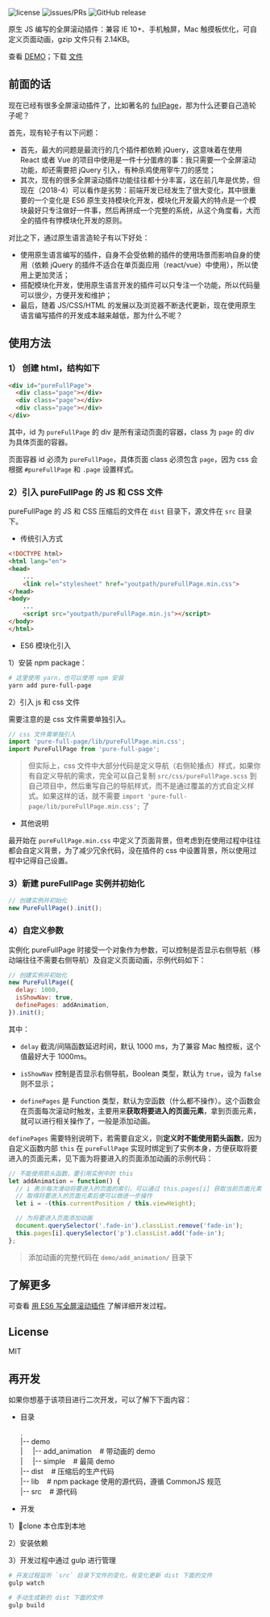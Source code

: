 ![license](https://img.shields.io/packagist/l/doctrine/orm.svg)
![issues/PRs](https://img.shields.io/badge/issues%2FPRs-welcome-brightgreen.svg)
![GitHub release](https://img.shields.io/github/release/xiaogliu/pure_full_page.svg)

原生 JS 编写的全屏滚动插件：兼容 IE 10+、手机触屏，Mac 触摸板优化，可自定义页面动画，gzip 文件只有 2.14KB。

查看 [DEMO](https://xiaogliu.github.io/pure_full_page/index.html)；下载 [文件](https://github.com/xiaogliu/pure_full_page/releases)

## 前面的话

现在已经有很多全屏滚动插件了，比如著名的 [fullPage](https://github.com/alvarotrigo/fullPage.js)，那为什么还要自己造轮子呢？

首先，现有轮子有以下问题：

* 首先，最大的问题是最流行的几个插件都依赖 jQuery，这意味着在使用 React 或者 Vue 的项目中使用是一件十分蛋疼的事：我只需要一个全屏滚动功能，却还需要把 jQuery 引入，有种杀鸡使用宰牛刀的感觉；
* 其次，现有的很多全屏滚动插件功能往往都十分丰富，这在前几年是优势，但现在（2018-4）可以看作是劣势：前端开发已经发生了很大变化，其中很重要的一个变化是 ES6 原生支持模块化开发，模块化开发最大的特点是一个模块最好只专注做好一件事，然后再拼成一个完整的系统，从这个角度看，大而全的插件有悖模块化开发的原则。

对比之下，通过原生语言造轮子有以下好处：

* 使用原生语言编写的插件，自身不会受依赖的插件的使用场景而影响自身的使用（依赖 jQuery 的插件不适合在单页面应用（react/vue）中使用），所以使用上更加灵活；
* 搭配模块化开发，使用原生语言开发的插件可以只专注一个功能，所以代码量可以很少，方便开发和维护；
* 最后，随着 JS/CSS/HTML 的发展以及浏览器不断迭代更新，现在使用原生语言编写插件的开发成本越来越低，那为什么不呢？

## 使用方法

### 1） 创建 html，结构如下

```html
<div id="pureFullPage">
  <div class="page"></div>
  <div class="page"></div>
  <div class="page"></div>
</div>
```

其中，id 为 `pureFullPage` 的 div 是所有滚动页面的容器，class 为 `page` 的 div 为具体页面的容器。

页面容器 id 必须为 `pureFullPage`，具体页面 class 必须包含 `page`，因为 css 会根据 `#pureFullPage` 和 `.page` 设置样式。

### 2）引入 pureFullPage 的 JS 和 CSS 文件

pureFullPage 的 JS 和 CSS 压缩后的文件在 `dist` 目录下，源文件在 `src` 目录下。

* 传统引入方式

```html
<!DOCTYPE html>
<html lang="en">
<head>
    ...
    <link rel="stylesheet" href="youtpath/pureFullPage.min.css">
</head>
<body>
    ...
    <script src="youtpath/pureFullPage.min.js"></script>
</body>
</html>
```

* ES6 模块化引入

1）安装 npm package：

```bash
# 这里使用 yarn，也可以使用 npm 安装
yarn add pure-full-page
```

2）引入 js 和 css 文件

需要注意的是 css 文件需要单独引入。

```js
// css 文件需单独引入
import 'pure-full-page/lib/pureFullPage.min.css';
import PureFullPage from 'pure-full-page';
```

> 但实际上，css 文件中大部分代码是定义导航（右侧轮播点）样式，如果你有自定义导航的需求，完全可以自己复制 `src/css/pureFullPage.scss` 到自己项目中，然后重写自己的导航样式，而不是通过覆盖的方式自定义样式。如果这样的话，就不需要 `import 'pure-full-page/lib/pureFullPage.min.css';` 了

* 其他说明

最开始在 `pureFullPage.min.css` 中定义了页面背景，但考虑到在使用过程中往往都会自定义背景，为了减少冗余代码，没在插件的 css 中设置背景，所以使用过程中记得自己设置。

### 3）新建 pureFullPage 实例并初始化

```js
// 创建实例并初始化
new PureFullPage().init();
```

### 4）自定义参数

实例化 pureFullPage 时接受一个对象作为参数，可以控制是否显示右侧导航（移动端往往不需要右侧导航）及自定义页面动画，示例代码如下：

```js
// 创建实例并初始化
new PureFullPage({
  delay: 1000,
  isShowNav: true,
  definePages: addAnimation,
}).init();
```

其中：

* `delay` 截流/间隔函数延迟时间，默认 1000 ms，为了兼容 Mac 触控板，这个值最好大于 1000ms。

* `isShowNav` 控制是否显示右侧导航，Boolean 类型，默认为 `true`，设为 `false` 则不显示；

* `definePages` 是 Function 类型，默认为空函数（什么都不操作）。这个函数会在页面每次滚动时触发，主要用来**获取将要进入的页面元素**，拿到页面元素，就可以进行相关操作了，一般是添加动画。

`definePages` 需要特别说明下，若需要自定义，则**定义时不能使用箭头函数**，因为自定义函数内部 `this` 在 `pureFullPage` 实现时绑定到了实例本身，方便获取将要进入的页面元素，见下面为将要进入的页面添加动画的示例代码：

```js
// 不能使用箭头函数，要引用实例中的 this
let addAnimation = function() {
  // i 表示每次滑动将要进入的页面的索引，可以通过 this.pages[i] 获取当前页面元素
  // 取得将要进入的页面元素后便可以做进一步操作
  let i = -(this.currentPosition / this.viewHeight);

  // 为将要进入页面添加动画
  document.querySelector('.fade-in').classList.remove('fade-in');
  this.pages[i].querySelector('p').classList.add('fade-in');
};
```

> 添加动画的完整代码在 `demo/add_animation/` 目录下

## 了解更多

可查看 [用 ES6 写全屏滚动插件](https://xiaogliu.github.io/2018/04/28/develop-full-page-scroll-by-es6/) 了解详细开发过程。

## License

MIT

## 再开发

如果你想基于该项目进行二次开发，可以了解下下面内容：

* 目录

  .  
   |-- demo &nbsp;  
   | &nbsp;&nbsp;&nbsp; |-- add_animation &nbsp;&nbsp; # 带动画的 demo  
   | &nbsp;&nbsp;&nbsp; |-- simple &nbsp;&nbsp; # 最简 demo  
   |-- dist &nbsp;&nbsp; # 压缩后的生产代码  
   |-- lib &nbsp;&nbsp; # npm package 使用的源代码，遵循 CommonJS 规范  
   |-- src &nbsp;&nbsp; # 源代码

* 开发

1）clone 本仓库到本地

2）安装依赖

3）开发过程中通过 gulp 进行管理

```bash
# 开发过程监听 `src` 目录下文件的变化，有变化更新 dist 下面的文件
gulp watch

# 手动生成新的 dist 下面的文件
gulp build
```
